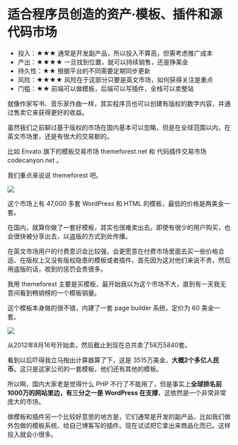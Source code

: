# 适合程序员创造的资产·模板、插件和源代码市场

- 投入：★★★ 通常是开发副产品，所以投入不算高，但需考虑推广成本
- 产出：★★★★ 一旦找到位置，就可以持续销售，还是挣美金
- 持久性：★★ 根据平台的不同需要定期同步更新
- 风险：★★★★ 风险在于这部分只要是英文市场，如何获得关注是重点 
- 门槛：★★ 前端可以做模板，后端可以写插件，全栈可以卖整站


就像作家写书、音乐家作曲一样，其实程序员也可以创建有版权的数字内容，并通过售卖它来获得更好的收益。

虽然我们之前聊过基于版权的市场在国内基本可以忽略，但是在全球范围以内，在英文市场里，还是有很大的交易额的。

比如 Envato 旗下的模板交易市场 themeforest.net 和 代码插件交易市场 codecanyon.net 。

我们重点来说说 themeforest 吧。

![](https://theseven.ftqq.com/20200407193129.png)

这个市场上有 47,000 多套 WordPress 和 HTML 的模板，最低的价格是两美金一套。

在国内，就算你做了一套好模板，其实也很难卖出去。即使有很少的用户购买，也会很快被分享出去，以盗版的方式到处传播。

在英文市场用户的付费意识会比较强，会更愿意在付费市场里面去买一些价格合适、在版权上又没有版权隐患的模板或者插件。首先因为这对他们来说不贵，然后用盗版的话，收到的惩罚会贵很多。

我用 themeforest 主要是买模板，最开始我以为这个市场不大，直到有一天我无意间看到畅销榜的一个模板销量。

这个模板本身做的很不错，内建了一套 page builder 系统，定价为 60 美金一套。

![](https://theseven.ftqq.com/20200407193045.png)

从2012年8月16号开始卖，然后截止到现在总共卖了58万5840套。

看到以后吓得我立马掏出计算器算了下，这是 3515万美金，**大概2个多亿人民币**。这只是这家公司的一套模板，他们还有其他的模板。

所以啊，国内大家老是觉得什么 PHP 不行了不能用了，但是事实上**全球排名前1000万的网站里边，有三分之一是 WordPress 在支撑**，这依然是一个非常非常庞大的市场。

做模板和插件另一个比较好意思的地方是，它们通常是开发的副产品，比如我们做外包做的模板系统、给自己博客写的插件。现在试试把它拿出来商品化而已。这样投入就会小很多。

